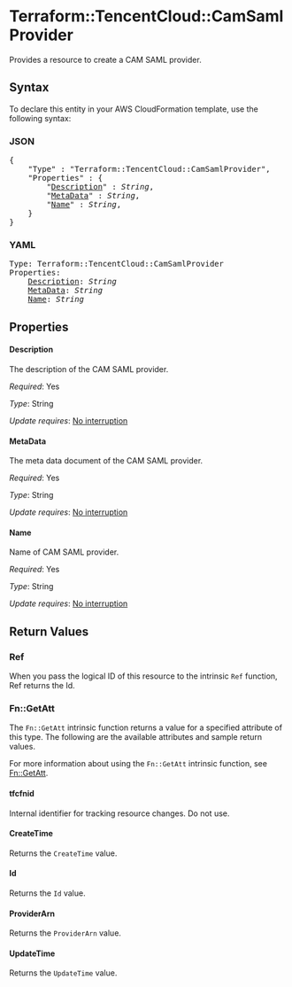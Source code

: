 # Terraform::TencentCloud::CamSamlProvider

Provides a resource to create a CAM SAML provider.

## Syntax

To declare this entity in your AWS CloudFormation template, use the following syntax:

### JSON

<pre>
{
    "Type" : "Terraform::TencentCloud::CamSamlProvider",
    "Properties" : {
        "<a href="#description" title="Description">Description</a>" : <i>String</i>,
        "<a href="#metadata" title="MetaData">MetaData</a>" : <i>String</i>,
        "<a href="#name" title="Name">Name</a>" : <i>String</i>,
    }
}
</pre>

### YAML

<pre>
Type: Terraform::TencentCloud::CamSamlProvider
Properties:
    <a href="#description" title="Description">Description</a>: <i>String</i>
    <a href="#metadata" title="MetaData">MetaData</a>: <i>String</i>
    <a href="#name" title="Name">Name</a>: <i>String</i>
</pre>

## Properties

#### Description

The description of the CAM SAML provider.

_Required_: Yes

_Type_: String

_Update requires_: [No interruption](https://docs.aws.amazon.com/AWSCloudFormation/latest/UserGuide/using-cfn-updating-stacks-update-behaviors.html#update-no-interrupt)

#### MetaData

The meta data document of the CAM SAML provider.

_Required_: Yes

_Type_: String

_Update requires_: [No interruption](https://docs.aws.amazon.com/AWSCloudFormation/latest/UserGuide/using-cfn-updating-stacks-update-behaviors.html#update-no-interrupt)

#### Name

Name of CAM SAML provider.

_Required_: Yes

_Type_: String

_Update requires_: [No interruption](https://docs.aws.amazon.com/AWSCloudFormation/latest/UserGuide/using-cfn-updating-stacks-update-behaviors.html#update-no-interrupt)

## Return Values

### Ref

When you pass the logical ID of this resource to the intrinsic `Ref` function, Ref returns the Id.

### Fn::GetAtt

The `Fn::GetAtt` intrinsic function returns a value for a specified attribute of this type. The following are the available attributes and sample return values.

For more information about using the `Fn::GetAtt` intrinsic function, see [Fn::GetAtt](https://docs.aws.amazon.com/AWSCloudFormation/latest/UserGuide/intrinsic-function-reference-getatt.html).

#### tfcfnid

Internal identifier for tracking resource changes. Do not use.

#### CreateTime

Returns the <code>CreateTime</code> value.

#### Id

Returns the <code>Id</code> value.

#### ProviderArn

Returns the <code>ProviderArn</code> value.

#### UpdateTime

Returns the <code>UpdateTime</code> value.

